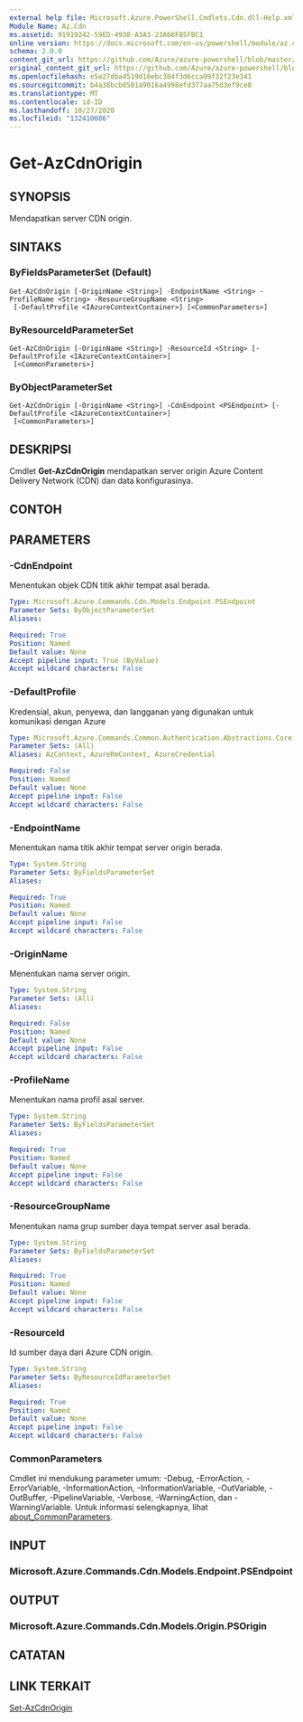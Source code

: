 ```yaml
---
external help file: Microsoft.Azure.PowerShell.Cmdlets.Cdn.dll-Help.xml
Module Name: Az.Cdn
ms.assetid: 91919242-59ED-4938-A3A3-23A66F85FBC1
online version: https://docs.microsoft.com/en-us/powershell/module/az.cdn/get-azcdnorigin
schema: 2.0.0
content_git_url: https://github.com/Azure/azure-powershell/blob/master/src/Cdn/Cdn/help/Get-AzCdnOrigin.md
original_content_git_url: https://github.com/Azure/azure-powershell/blob/master/src/Cdn/Cdn/help/Get-AzCdnOrigin.md
ms.openlocfilehash: e5e27dba4519d16ebc304f3d6cca99f32f23e341
ms.sourcegitcommit: b4a38bcb0501a9016a4998efd377aa75d3ef9ce8
ms.translationtype: MT
ms.contentlocale: id-ID
ms.lasthandoff: 10/27/2020
ms.locfileid: "132410086"
---
```

# Get-AzCdnOrigin

## SYNOPSIS
Mendapatkan server CDN origin.

## SINTAKS

### ByFieldsParameterSet (Default)
```
Get-AzCdnOrigin [-OriginName <String>] -EndpointName <String> -ProfileName <String> -ResourceGroupName <String>
 [-DefaultProfile <IAzureContextContainer>] [<CommonParameters>]
```

### ByResourceIdParameterSet
```
Get-AzCdnOrigin [-OriginName <String>] -ResourceId <String> [-DefaultProfile <IAzureContextContainer>]
 [<CommonParameters>]
```

### ByObjectParameterSet
```
Get-AzCdnOrigin [-OriginName <String>] -CdnEndpoint <PSEndpoint> [-DefaultProfile <IAzureContextContainer>]
 [<CommonParameters>]
```

## DESKRIPSI
Cmdlet **Get-AzCdnOrigin** mendapatkan server origin Azure Content Delivery Network (CDN) dan data konfigurasinya.

## CONTOH

## PARAMETERS

### -CdnEndpoint
Menentukan objek CDN titik akhir tempat asal berada.

```yaml
Type: Microsoft.Azure.Commands.Cdn.Models.Endpoint.PSEndpoint
Parameter Sets: ByObjectParameterSet
Aliases:

Required: True
Position: Named
Default value: None
Accept pipeline input: True (ByValue)
Accept wildcard characters: False
```

### -DefaultProfile
Kredensial, akun, penyewa, dan langganan yang digunakan untuk komunikasi dengan Azure

```yaml
Type: Microsoft.Azure.Commands.Common.Authentication.Abstractions.Core.IAzureContextContainer
Parameter Sets: (All)
Aliases: AzContext, AzureRmContext, AzureCredential

Required: False
Position: Named
Default value: None
Accept pipeline input: False
Accept wildcard characters: False
```

### -EndpointName
Menentukan nama titik akhir tempat server origin berada.

```yaml
Type: System.String
Parameter Sets: ByFieldsParameterSet
Aliases:

Required: True
Position: Named
Default value: None
Accept pipeline input: False
Accept wildcard characters: False
```

### -OriginName
Menentukan nama server origin.

```yaml
Type: System.String
Parameter Sets: (All)
Aliases:

Required: False
Position: Named
Default value: None
Accept pipeline input: False
Accept wildcard characters: False
```

### -ProfileName
Menentukan nama profil asal server.

```yaml
Type: System.String
Parameter Sets: ByFieldsParameterSet
Aliases:

Required: True
Position: Named
Default value: None
Accept pipeline input: False
Accept wildcard characters: False
```

### -ResourceGroupName
Menentukan nama grup sumber daya tempat server asal berada.

```yaml
Type: System.String
Parameter Sets: ByFieldsParameterSet
Aliases:

Required: True
Position: Named
Default value: None
Accept pipeline input: False
Accept wildcard characters: False
```

### -ResourceId
Id sumber daya dari Azure CDN origin.

```yaml
Type: System.String
Parameter Sets: ByResourceIdParameterSet
Aliases:

Required: True
Position: Named
Default value: None
Accept pipeline input: False
Accept wildcard characters: False
```

### CommonParameters
Cmdlet ini mendukung parameter umum: -Debug, -ErrorAction, -ErrorVariable, -InformationAction, -InformationVariable, -OutVariable, -OutBuffer, -PipelineVariable, -Verbose, -WarningAction, dan -WarningVariable. Untuk informasi selengkapnya, lihat [about_CommonParameters](http://go.microsoft.com/fwlink/?LinkID=113216).

## INPUT

### Microsoft.Azure.Commands.Cdn.Models.Endpoint.PSEndpoint

## OUTPUT

### Microsoft.Azure.Commands.Cdn.Models.Origin.PSOrigin

## CATATAN

## LINK TERKAIT

[Set-AzCdnOrigin](./Set-AzCdnOrigin.md)



